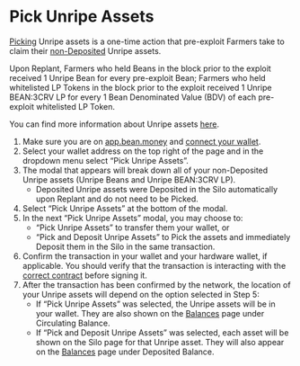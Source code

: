 # Pick Unripe Assets

[Picking](../../protocol-resources/glossary.md#pick) Unripe assets is a one-time action that pre-exploit Farmers take to claim their [non-Deposited](../../protocol-resources/asset-states.md) Unripe assets.

Upon Replant, Farmers who held Beans in the block prior to the exploit received 1 Unripe Bean for every pre-exploit Bean; Farmers who held whitelisted LP Tokens in the block prior to the exploit received 1 Unripe BEAN:3CRV LP for every 1 Bean Denominated Value (BDV) of each pre-exploit whitelisted LP Token.

You can find more information about Unripe assets [here](../../farm/barn.md#unripe-assets).

1. Make sure you are on [app.bean.money](https://app.bean.money/) and [connect your wallet](../getting-started/connect-wallet.md).
2. Select your wallet address on the top right of the page and in the dropdown menu select “Pick Unripe Assets”.
3. The modal that appears will break down all of your non-Deposited Unripe assets (Unripe Beans and Unripe BEAN:3CRV LP).&#x20;
   * Deposited Unripe assets were Deposited in the Silo automatically upon Replant and do not need to be Picked.
4. Select “Pick Unripe Assets” at the bottom of the modal.
5. In the next “Pick Unripe Assets” modal, you may choose to:&#x20;
   * “Pick Unripe Assets” to transfer them your wallet, or
   * “Pick and Deposit Unripe Assets” to Pick the assets and immediately Deposit them in the Silo in the same transaction.
6. Confirm the transaction in your wallet and your hardware wallet, if applicable. You should verify that the transaction is interacting with the [correct contract](../../protocol-resources/contracts.md) before signing it.
7. After the transaction has been confirmed by the network, the location of your Unripe assets will depend on the option selected in Step 5:&#x20;
   * If “Pick Unripe Assets” was selected, the Unripe assets will be in your wallet. They are also shown on the [Balances](https://app.bean.money/#/balances) page under Circulating Balance.
   * If “Pick and Deposit Unripe Assets” was selected, each asset will be shown on the Silo page for that Unripe asset. They will also appear on the [Balances](https://app.bean.money/#/balances) page under Deposited Balance.
